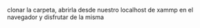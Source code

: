 clonar la carpeta, abrirla desde nuestro localhost de xammp en el navegador y disfrutar de la misma

